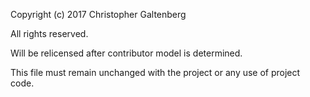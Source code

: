 Copyright (c) 2017 Christopher Galtenberg

All rights reserved.

Will be relicensed after contributor model is determined.

This file must remain unchanged with the project or any use of project code.
